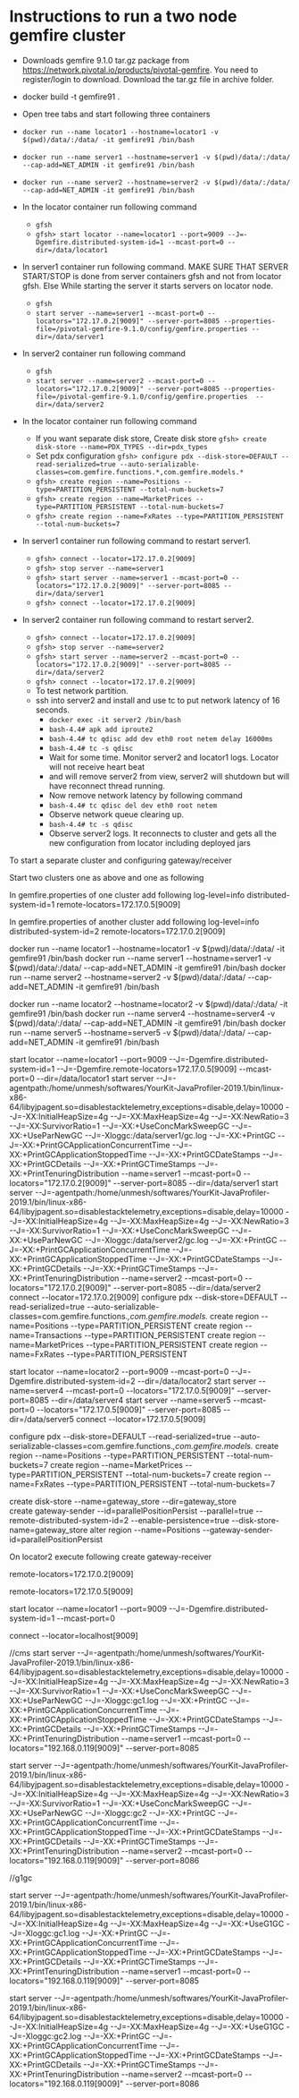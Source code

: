 # Instructions to run a two node gemfire cluster

* Downloads gemfire 9.1.0 tar.gz package from https://network.pivotal.io/products/pivotal-gemfire. You need to register/login to download. Download the tar.gz file in archive folder.
* docker build -t gemfire91 .
* Open tree tabs and start following three containers
* ```docker run --name locator1 --hostname=locator1 -v $(pwd)/data/:/data/ -it gemfire91 /bin/bash```
* ```docker run --name server1 --hostname=server1 -v $(pwd)/data/:/data/  --cap-add=NET_ADMIN -it gemfire91 /bin/bash```
* ```docker run --name server2 --hostname=server2 -v $(pwd)/data/:/data/ --cap-add=NET_ADMIN -it gemfire91 /bin/bash```
* In the locator container run following command
  + ```gfsh```
  + ```gfsh> start locator --name=locator1 --port=9009 --J=-Dgemfire.distributed-system-id=1 --mcast-port=0 --dir=/data/locator1```
* In server1 container run following command. MAKE SURE THAT SERVER START/STOP is done from server containers gfsh and not from locator gfsh. Else While starting the server it starts servers on locator node.
  + ```gfsh```
  + ```start server --name=server1 --mcast-port=0 --locators="172.17.0.2[9009]" --server-port=8085 --properties-file=/pivotal-gemfire-9.1.0/config/gemfire.properties --dir=/data/server1```
* In server2 container run following command
  + ```gfsh```
  + ```start server --name=server2 --mcast-port=0 --locators="172.17.0.2[9009]" --server-port=8085 --properties-file=/pivotal-gemfire-9.1.0/config/gemfire.properties  --dir=/data/server2```  
* In the locator container run following command
  + If you want separate disk store, Create disk store
     ```gfsh> create disk-store --name=PDX_TYPES --dir=pdx_types```
  + Set pdx configuration
     ```gfsh> configure pdx --disk-store=DEFAULT --read-serialized=true --auto-serializable-classes=com.gemfire.functions.*,com.gemfire.models.*```
  + ```gfsh> create region --name=Positions --type=PARTITION_PERSISTENT --total-num-buckets=7```
  + ```gfsh> create region --name=MarketPrices --type=PARTITION_PERSISTENT --total-num-buckets=7```
  + ```gfsh> create region --name=FxRates --type=PARTITION_PERSISTENT --total-num-buckets=7```
* In server1 container run following command to restart server1.
  + ```gfsh> connect --locator=172.17.0.2[9009]```
  + ```gfsh> stop server --name=server1```
  + ```gfsh> start server --name=server1 --mcast-port=0 --locators="172.17.0.2[9009]" --server-port=8085 --dir=/data/server1```
  + ```gfsh> connect --locator=172.17.0.2[9009]```
* In server2 container run following command to restart server2.
  + ```gfsh> connect --locator=172.17.0.2[9009]```
  + ```gfsh> stop server --name=server2```
  + ```gfsh> start server --name=server2 --mcast-port=0 --locators="172.17.0.2[9009]" --server-port=8085 --dir=/data/server2```
  + ```gfsh> connect --locator=172.17.0.2[9009]```  
  
  * To test network partition.
  * ssh into server2 and install and use tc to put network latency of 16 seconds.
    + ```docker exec -it server2 /bin/bash```
    + ```bash-4.4# apk add iproute2```
    + ```bash-4.4# tc qdisc add dev eth0 root netem delay 16000ms```
    + ```bash-4.4# tc -s qdisc```
    * Wait for some time. Monitor server2 and locator1 logs. Locator will not receive heart beat 
    * and will remove server2 from view, server2 will shutdown but will have reconnect thread running.
    * Now remove network latency by following command
    + ```bash-4.4# tc qdisc del dev eth0 root netem```
    * Observe network queue clearing up.
    + ```bash-4.4# tc -s qdisc```
    * Observe server2 logs. It reconnects to cluster and gets all the new configuration from locator including deployed jars
 
 
 To start a separate cluster and configuring gateway/receiver 
 
 Start two clusters one as above and one as following
 
 In gemfire.properties of one cluster add following 
 log-level=info
 distributed-system-id=1
 remote-locators=172.17.0.5[9009]
 
 In gemfire.properties of another cluster add following
 log-level=info
 distributed-system-id=2
 remote-locators=172.17.0.2[9009]

docker run --name locator1 --hostname=locator1 -v $(pwd)/data/:/data/ -it gemfire91 /bin/bash
docker run --name server1 --hostname=server1 -v $(pwd)/data/:/data/  --cap-add=NET_ADMIN -it gemfire91 /bin/bash
docker run --name server2 --hostname=server2 -v $(pwd)/data/:/data/  --cap-add=NET_ADMIN -it gemfire91 /bin/bash

docker run --name locator2 --hostname=locator2 -v $(pwd)/data/:/data/ -it gemfire91 /bin/bash
docker run --name server4 --hostname=server4 -v $(pwd)/data/:/data/  --cap-add=NET_ADMIN -it gemfire91 /bin/bash
docker run --name server5 --hostname=server5 -v $(pwd)/data/:/data/  --cap-add=NET_ADMIN -it gemfire91 /bin/bash


 
start locator --name=locator1 --port=9009 --J=-Dgemfire.distributed-system-id=1 --J=-Dgemfire.remote-locators=172.17.0.5[9009] --mcast-port=0 --dir=/data/locator1
start server --J=-agentpath:/home/unmesh/softwares/YourKit-JavaProfiler-2019.1/bin/linux-x86-64/libyjpagent.so=disablestacktelemetry,exceptions=disable,delay=10000 --J=-XX:InitialHeapSize=4g --J=-XX:MaxHeapSize=4g --J=-XX:NewRatio=3 --J=-XX:SurvivorRatio=1 --J=-XX:+UseConcMarkSweepGC --J=-XX:+UseParNewGC  --J=-Xloggc:/data/server1/gc.log --J=-XX:+PrintGC --J=-XX:+PrintGCApplicationConcurrentTime --J=-XX:+PrintGCApplicationStoppedTime --J=-XX:+PrintGCDateStamps --J=-XX:+PrintGCDetails --J=-XX:+PrintGCTimeStamps --J=-XX:+PrintTenuringDistribution --name=server1 --mcast-port=0 --locators="172.17.0.2[9009]" --server-port=8085 --dir=/data/server1
start server --J=-agentpath:/home/unmesh/softwares/YourKit-JavaProfiler-2019.1/bin/linux-x86-64/libyjpagent.so=disablestacktelemetry,exceptions=disable,delay=10000 --J=-XX:InitialHeapSize=4g --J=-XX:MaxHeapSize=4g --J=-XX:NewRatio=3 --J=-XX:SurvivorRatio=1 --J=-XX:+UseConcMarkSweepGC --J=-XX:+UseParNewGC  --J=-Xloggc:/data/server2/gc.log --J=-XX:+PrintGC --J=-XX:+PrintGCApplicationConcurrentTime --J=-XX:+PrintGCApplicationStoppedTime --J=-XX:+PrintGCDateStamps --J=-XX:+PrintGCDetails --J=-XX:+PrintGCTimeStamps --J=-XX:+PrintTenuringDistribution --name=server2 --mcast-port=0 --locators="172.17.0.2[9009]" --server-port=8085 --dir=/data/server2
connect --locator=172.17.0.2[9009]
configure pdx --disk-store=DEFAULT --read-serialized=true --auto-serializable-classes=com.gemfire.functions.*,com.gemfire.models.*
create region --name=Positions --type=PARTITION_PERSISTENT
create region --name=Transactions --type=PARTITION_PERSISTENT
create region --name=MarketPrices --type=PARTITION_PERSISTENT
 create region --name=FxRates --type=PARTITION_PERSISTENT
 
  
 start locator --name=locator2 --port=9009 --mcast-port=0 --J=-Dgemfire.distributed-system-id=2 --dir=/data/locator2
 start server --name=server4 --mcast-port=0 --locators="172.17.0.5[9009]" --server-port=8085  --dir=/data/server4
 start server --name=server5 --mcast-port=0 --locators="172.17.0.5[9009]" --server-port=8085  --dir=/data/server5
 connect --locator=172.17.0.5[9009]
 
 configure pdx --disk-store=DEFAULT --read-serialized=true --auto-serializable-classes=com.gemfire.functions.*,com.gemfire.models.*
 create region --name=Positions --type=PARTITION_PERSISTENT --total-num-buckets=7
 create region --name=MarketPrices --type=PARTITION_PERSISTENT --total-num-buckets=7
 create region --name=FxRates --type=PARTITION_PERSISTENT --total-num-buckets=7
  
  create disk-store --name=gateway_store --dir=gateway_store  
  create gateway-sender --id=parallelPositionPersist --parallel=true --remote-distributed-system-id=2 --enable-persistence=true --disk-store-name=gateway_store 
  alter region --name=Positions --gateway-sender-id=parallelPositionPersist 
 
  On locator2 execute following
  create gateway-receiver 
 
 remote-locators=172.17.0.2[9009]
 
 remote-locators=172.17.0.5[9009]
 
 
 start locator --name=locator1 --port=9009 --J=-Dgemfire.distributed-system-id=1 --mcast-port=0 
 
 
  connect --locator=localhost[9009]

 //cms
 start server --J=-agentpath:/home/unmesh/softwares/YourKit-JavaProfiler-2019.1/bin/linux-x86-64/libyjpagent.so=disablestacktelemetry,exceptions=disable,delay=10000 --J=-XX:InitialHeapSize=4g --J=-XX:MaxHeapSize=4g --J=-XX:NewRatio=3 --J=-XX:SurvivorRatio=1 --J=-XX:+UseConcMarkSweepGC --J=-XX:+UseParNewGC  --J=-Xloggc:gc1.log --J=-XX:+PrintGC --J=-XX:+PrintGCApplicationConcurrentTime --J=-XX:+PrintGCApplicationStoppedTime --J=-XX:+PrintGCDateStamps --J=-XX:+PrintGCDetails --J=-XX:+PrintGCTimeStamps --J=-XX:+PrintTenuringDistribution --name=server1 --mcast-port=0 --locators="192.168.0.119[9009]" --server-port=8085
 
 start server --J=-agentpath:/home/unmesh/softwares/YourKit-JavaProfiler-2019.1/bin/linux-x86-64/libyjpagent.so=disablestacktelemetry,exceptions=disable,delay=10000 --J=-XX:InitialHeapSize=4g --J=-XX:MaxHeapSize=4g --J=-XX:NewRatio=3 --J=-XX:SurvivorRatio=1 --J=-XX:+UseConcMarkSweepGC --J=-XX:+UseParNewGC  --J=-Xloggc:gc2 --J=-XX:+PrintGC --J=-XX:+PrintGCApplicationConcurrentTime --J=-XX:+PrintGCApplicationStoppedTime --J=-XX:+PrintGCDateStamps --J=-XX:+PrintGCDetails --J=-XX:+PrintGCTimeStamps --J=-XX:+PrintTenuringDistribution --name=server2 --mcast-port=0 --locators="192.168.0.119[9009]" --server-port=8086
 
 //g1gc
 
 start server --J=-agentpath:/home/unmesh/softwares/YourKit-JavaProfiler-2019.1/bin/linux-x86-64/libyjpagent.so=disablestacktelemetry,exceptions=disable,delay=10000 --J=-XX:InitialHeapSize=4g --J=-XX:MaxHeapSize=4g  --J=-XX:+UseG1GC  --J=-Xloggc:gc1.log --J=-XX:+PrintGC --J=-XX:+PrintGCApplicationConcurrentTime --J=-XX:+PrintGCApplicationStoppedTime --J=-XX:+PrintGCDateStamps --J=-XX:+PrintGCDetails --J=-XX:+PrintGCTimeStamps --J=-XX:+PrintTenuringDistribution --name=server1 --mcast-port=0 --locators="192.168.0.119[9009]" --server-port=8085
  
 start server --J=-agentpath:/home/unmesh/softwares/YourKit-JavaProfiler-2019.1/bin/linux-x86-64/libyjpagent.so=disablestacktelemetry,exceptions=disable,delay=10000 --J=-XX:InitialHeapSize=4g --J=-XX:MaxHeapSize=4g --J=-XX:+UseG1GC --J=-Xloggc:gc2.log --J=-XX:+PrintGC --J=-XX:+PrintGCApplicationConcurrentTime --J=-XX:+PrintGCApplicationStoppedTime --J=-XX:+PrintGCDateStamps --J=-XX:+PrintGCDetails --J=-XX:+PrintGCTimeStamps --J=-XX:+PrintTenuringDistribution --name=server2 --mcast-port=0 --locators="192.168.0.119[9009]" --server-port=8086